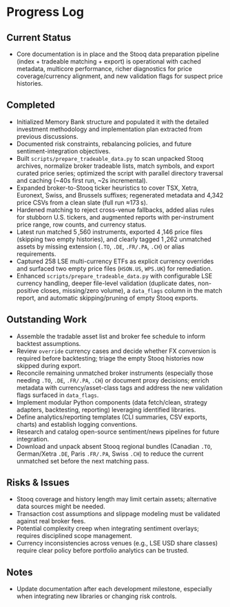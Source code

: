 # Progress Log

## Current Status
- Core documentation is in place and the Stooq data preparation pipeline (index + tradeable matching + export) is operational with cached metadata, multicore performance, richer diagnostics for price coverage/currency alignment, and new validation flags for suspect price histories.

## Completed
- Initialized Memory Bank structure and populated it with the detailed investment methodology and implementation plan extracted from previous discussions.
- Documented risk constraints, rebalancing policies, and future sentiment-integration objectives.
- Built `scripts/prepare_tradeable_data.py` to scan unpacked Stooq archives, normalize broker tradeable lists, match symbols, and export curated price series; optimized the script with parallel directory traversal and caching (~40s first run, ~2s incremental).
- Expanded broker-to-Stooq ticker heuristics to cover TSX, Xetra, Euronext, Swiss, and Brussels suffixes; regenerated metadata and 4,342 price CSVs from a clean slate (full run ≈173 s).
- Hardened matching to reject cross-venue fallbacks, added alias rules for stubborn U.S. tickers, and augmented reports with per-instrument price range, row counts, and currency status.
- Latest run matched 5 ,560 instruments, exported 4 ,146 price files (skipping two empty histories), and clearly tagged 1 ,262 unmatched assets by missing extension (`.TO`, `.DE`, `.FR/.PA`, `.CH`) or alias requirements.
- Captured 258 LSE multi-currency ETFs as explicit currency overrides and surfaced two empty price files (`HSON.US`, `WPS.UK`) for remediation.
- Enhanced `scripts/prepare_tradeable_data.py` with configurable LSE currency handling, deeper file-level validation (duplicate dates, non-positive closes, missing/zero volume), a `data_flags` column in the match report, and automatic skipping/pruning of empty Stooq exports.

## Outstanding Work
- Assemble the tradable asset list and broker fee schedule to inform backtest assumptions.
- Review `override` currency cases and decide whether FX conversion is required before backtesting; triage the empty Stooq histories now skipped during export.
- Reconcile remaining unmatched broker instruments (especially those needing `.TO`, `.DE`, `.FR/.PA`, `.CH`) or document proxy decisions; enrich metadata with currency/asset-class tags and address the new validation flags surfaced in `data_flags`.
- Implement modular Python components (data fetch/clean, strategy adapters, backtesting, reporting) leveraging identified libraries.
- Define analytics/reporting templates (CLI summaries, CSV exports, charts) and establish logging conventions.
- Research and catalog open-source sentiment/news pipelines for future integration.
- Download and unpack absent Stooq regional bundles (Canadian `.TO`, German/Xetra `.DE`, Paris `.FR/.PA`, Swiss `.CH`) to reduce the current unmatched set before the next matching pass.

## Risks & Issues
- Stooq coverage and history length may limit certain assets; alternative data sources might be needed.
- Transaction cost assumptions and slippage modeling must be validated against real broker fees.
- Potential complexity creep when integrating sentiment overlays; requires disciplined scope management.
- Currency inconsistencies across venues (e.g., LSE USD share classes) require clear policy before portfolio analytics can be trusted.

## Notes
- Update documentation after each development milestone, especially when integrating new libraries or changing risk controls.
